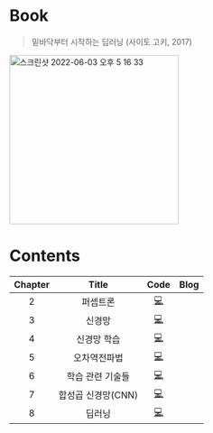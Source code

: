 # Book
> 밑바닥부터 시작하는 딥러닝 (사이토 고키, 2017) 
<img width="300" alt="스크린샷 2022-06-03 오후 5 16 33" src="https://user-images.githubusercontent.com/78308684/171816206-7c72400a-ed0d-4564-95e3-a43b6c4a837d.png">

# Contents
| Chapter | Title | Code | Blog |
|:-------:|:-----:|:----:|:----:|
| 2 | 퍼셉트론 | [💻](https://github.com/limeorange/DeepLearning/blob/main/ch02/Chap2.%20%ED%8D%BC%EC%85%89%ED%8A%B8%EB%A1%A0.ipynb) | |
| 3 | 신경망 | [💻](https://github.com/limeorange/DeepLearning/blob/main/ch03/Chap3.%20%EC%8B%A0%EA%B2%BD%EB%A7%9D.ipynb) | | 
| 4 | 신경망 학습 | [💻](https://github.com/limeorange/DeepLearning/blob/main/ch04/chap4.%20%EC%8B%A0%EA%B2%BD%EB%A7%9D%20%ED%95%99%EC%8A%B5.ipynb) | |
| 5 | 오차역전파법 | [💻](https://github.com/limeorange/DeepLearning/blob/main/ch05/chap5.%20%EC%98%A4%EC%B0%A8%EC%97%AD%EC%A0%84%ED%8C%8C%EB%B2%95.ipynb) | |
| 6 | 학습 관련 기술들 | [💻](https://github.com/limeorange/DeepLearning/blob/main/ch06/chap6.%20%ED%95%99%EC%8A%B5%20%EA%B4%80%EB%A0%A8%20%EA%B8%B0%EC%88%A0%EB%93%A4.ipynb) | |
| 7 | 합성곱 신경망(CNN) | [💻](https://github.com/limeorange/DeepLearning/blob/main/ch07/chap7.%20%ED%95%A9%EC%84%B1%EA%B3%B1%20%EC%8B%A0%EA%B2%BD%EB%A7%9D(CNN).ipynb) | |
| 8 | 딥러닝 | [💻](https://github.com/limeorange/DeepLearning/blob/main/ch08/chap8.%20%EB%94%A5%EB%9F%AC%EB%8B%9D.ipynb) | |

